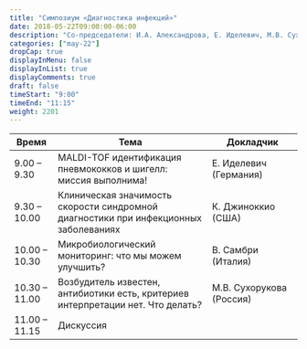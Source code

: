 ```yaml
---
title: "Симпозиум «Диагностика инфекций»"
date: 2018-05-22T09:00:00-06:00
description: "Со-председатели: И.А. Александрова, Е. Иделевич, М.В. Сухорукова"
categories: ["may-22"]
dropCap: true
displayInMenu: false
displayInList: true
displayComments: true
draft: false
timeStart: "9:00"
timeEnd: "11:15"
weight: 2201
---
```


| Время         | Тема                                                                                 | Докладчик                |
| ------------- | ------------------------------------------------------------------------------------ | ------------------------ |
| 9.00 – 9.30   | MALDI-TOF идентификация пневмококков и шигелл: миссия выполнима!                     | Е. Иделевич (Германия)   |
| 9.30 – 10.00  | Клиническая значимость скорости синдромной диагностики при инфекционных заболеваниях | К. Джиноккио (США)       |
| 10.00 – 10.30 | Микробиологический мониторинг: что мы можем улучшить?                                | В. Самбри (Италия)       |
| 10.30 – 11.00 | Возбудитель известен, антибиотики есть, критериев интерпретации нет. Что делать?     | М.В. Сухорукова (Россия) |
| 11.00 – 11.15 | Дискуссия                                                                            |                          |

